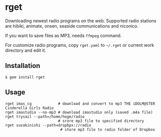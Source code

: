 # rget

Downloading newest radio programs on the web. Supported radio stations are hibiki, animate, onsen, seaside communications and niconico.

If you want to save files as MP3, needs `ffmpeg` command.

For customize radio programs, copy `rget.yaml` to `~/.rget` or current work directory and edit it.

## Installation

    $ gem install rget

## Usage

    rget imas_cg            # download and convert to mp3 THE iDOLM@STER Cinderella Girls Radio
    rget imastudio --no-mp3 # download imastudio only (saved .m4a file)
    rget trysail --path=/home/hoge/radio
                            # srore mp3 file to specified directory
    rget suzakinishi --path=dropbpx://radio
	                         # store mp3 file to radio folder of Dropbox
